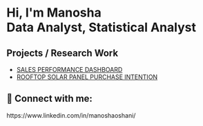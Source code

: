 <h1>Hi, I'm Manosha <br/>Data Analyst, Statistical Analyst </h1>

<h2>Projects / Research Work</h2>

- [SALES PERFORMANCE DASHBOARD](https://github.com/ManoshaSumathiratna/SalesPerformanceDashboard)
- [ROOFTOP SOLAR PANEL PURCHASE INTENTION](https://github.com/ManoshaSumathiratna/RooftopSolarPurchaseIntention)

<h2> 🤳 Connect with me:</h2>
https://www.linkedin.com/in/manoshaoshani/

